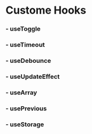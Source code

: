 # Custome Hooks

### - useToggle

### - useTimeout

### - useDebounce

### - useUpdateEffect

### - useArray

### - usePrevious

### - useStorage
